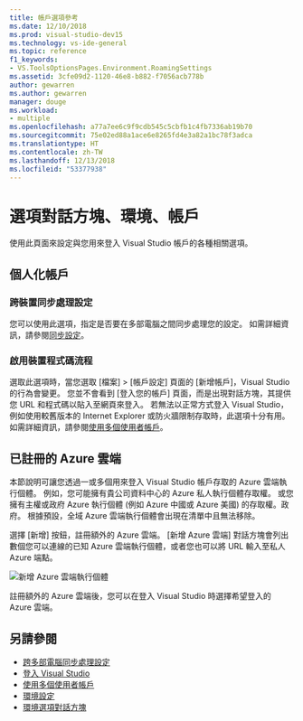 ```yaml
---
title: 帳戶選項參考
ms.date: 12/10/2018
ms.prod: visual-studio-dev15
ms.technology: vs-ide-general
ms.topic: reference
f1_keywords:
- VS.ToolsOptionsPages.Environment.RoamingSettings
ms.assetid: 3cfe09d2-1120-46e8-b882-f7056acb778b
author: gewarren
ms.author: gewarren
manager: douge
ms.workload:
- multiple
ms.openlocfilehash: a77a7ee6c9f9cdb545c5cbfb1c4fb7336ab19b70
ms.sourcegitcommit: 75e02ed88a1ace6e8265fd4e3a82a1bc78f3adca
ms.translationtype: HT
ms.contentlocale: zh-TW
ms.lasthandoff: 12/13/2018
ms.locfileid: "53377938"
---
```

# <a name="accounts-environment-options-dialog-box"></a>選項對話方塊、環境、帳戶

使用此頁面來設定與您用來登入 Visual Studio 帳戶的各種相關選項。

## <a name="personalization-account"></a>個人化帳戶

### <a name="synchronize-settings-across-devices"></a>跨裝置同步處理設定

您可以使用此選項，指定是否要在多部電腦之間同步處理您的設定。 如需詳細資訊，請參閱[同步設定](../../ide/synchronized-settings-in-visual-studio.md)。

### <a name="enable-device-code-flow"></a>啟用裝置程式碼流程

選取此選項時，當您選取 [檔案] > [帳戶設定] 頁面的 [新增帳戶]，Visual Studio 的行為會變更。 您並不會看到 [登入您的帳戶] 頁面，而是出現對話方塊，其提供您 URL 和程式碼以貼入至網頁來登入。 若無法以正常方式登入 Visual Studio，例如使用較舊版本的 Internet Explorer 或防火牆限制存取時，此選項十分有用。 如需詳細資訊，請參閱[使用多個使用者帳戶](../work-with-multiple-user-accounts.md#add-an-account-using-device-code-flow)。

## <a name="registered-azure-clouds"></a>已註冊的 Azure 雲端

本節說明可讓您透過一或多個用來登入 Visual Studio 帳戶存取的 Azure 雲端執行個體。 例如，您可能擁有貴公司資料中心的 Azure 私人執行個體存取權。 或您擁有主權或政府 Azure 執行個體 (例如 Azure 中國或 Azure 美國) 的存取權。政府。 根據預設，全域 Azure 雲端執行個體會出現在清單中且無法移除。

選擇 [新增] 按鈕，註冊額外的 Azure 雲端。 [新增 Azure 雲端] 對話方塊會列出數個您可以連線的已知 Azure 雲端執行個體，或者您也可以將 URL 輸入至私人 Azure 端點。

![新增 Azure 雲端執行個體](media/add-new-azure-cloud.png)

註冊額外的 Azure 雲端後，您可以在登入 Visual Studio 時選擇希望登入的 Azure 雲端。

## <a name="see-also"></a>另請參閱

- [跨多部電腦同步處理設定](../synchronized-settings-in-visual-studio.md)
- [登入 Visual Studio](../signing-in-to-visual-studio.md)
- [使用多個使用者帳戶](../work-with-multiple-user-accounts.md)
- [環境設定](../environment-settings.md)
- [環境選項對話方塊](../../ide/reference/environment-options-dialog-box.md)